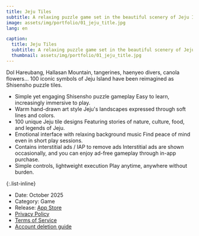 ```yaml
---
title: Jeju Tiles
subtitle: A relaxing puzzle game set in the beautiful scenery of Jeju Island.
image: assets/img/portfolio/01_jeju_title.jpg
lang: en

caption:
  title: Jeju Tiles
  subtitle: A relaxing puzzle game set in the beautiful scenery of Jeju Island.
  thumbnail: assets/img/portfolio/01_jeju_title.jpg
---
```

Dol Hareubang, Hallasan Mountain, tangerines, haenyeo divers, canola flowers…
100 iconic symbols of Jeju Island have been reimagined as Shisensho puzzle tiles.

- Simple yet engaging Shisensho puzzle gameplay
  Easy to learn, increasingly immersive to play.
- Warm hand-drawn art style
  Jeju's landscapes expressed through soft lines and colors.
- 100 unique Jeju tile designs
  Featuring stories of nature, culture, food, and legends of Jeju.
- Emotional interface with relaxing background music
  Find peace of mind even in short play sessions.
- Contains interstitial ads / IAP to remove ads Interstitial ads are shown occasionally, and you can enjoy ad-free gameplay through in-app purchase.
- Simple controls, lightweight execution
  Play anytime, anywhere without burden.

{:.list-inline}
- Date: October 2025
- Category: Game
- Release: [App Store](https://apps.apple.com/us/app/%EC%A0%9C%EC%A3%BC-%EC%82%AC%EC%B2%9C%EC%84%B1/id6754316387)
- [Privacy Policy](https://lab21.kr/privacy_policy.html)
- [Terms of Service](https://lab21.kr/terms_of_service.html)
- [Account deletion guide](https://lab21.kr/account_deletion_guide.html)